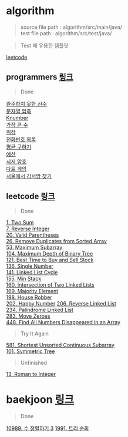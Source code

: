 # algorithm
> source file path : algorithm/src/main/java/  
> test file path : algorithm/src/test/java/

> Test 에 유용한 템플릿

[leetcode](https://github.com/Hyune-c/algorithm/blob/master/src/test/java/leetcode/README.md) 


## programmers [링크](https://programmers.co.kr/)

> Done

[완주하지 못한 선수](https://github.com/Hyune-c/algorithm/tree/master/src/main/java/programmers/unfinishedplayer)  
[문자열 압축](https://github.com/Hyune-c/algorithm/tree/master/src/main/java/programmers/stringcompression)  
[Knumber](https://github.com/Hyune-c/algorithm/tree/master/src/main/java/programmers/knumber)  
[가장 큰 수](https://github.com/Hyune-c/algorithm/tree/master/src/main/java/programmers/thelargestnumber)  
[위장](https://github.com/Hyune-c/algorithm/tree/master/src/main/java/programmers/camouflage)  
[전화번호 목록](https://github.com/Hyune-c/algorithm/tree/master/src/main/java/programmers/phonenumberslist)  
[평균 구하기](https://github.com/Hyune-c/algorithm/tree/master/src/main/java/programmers/average)  
[예산](https://github.com/Hyune-c/algorithm/tree/master/src/main/java/programmers/budget)  
[시저 암호](https://github.com/Hyune-c/algorithm/tree/master/src/main/java/programmers/caesarcipher)    
[다트 게임](https://github.com/Hyune-c/algorithm/tree/master/src/main/java/programmers/dartgame)   
[서울에서 김서방 찾기](https://github.com/Hyune-c/algorithm/tree/master/src/main/java/programmers/findkim)   

 
## leetcode [링크](https://leetcode.com/)

> Done

[1. Two Sum](https://github.com/Hyune-c/algorithm/tree/master/src/main/java/leetcode/twosum)  
[7. Reverse Integer](https://github.com/Hyune-c/algorithm/tree/master/src/main/java/leetcode/reverseinteger)  
[20. Valid Parentheses](https://github.com/Hyune-c/algorithm/tree/master/src/main/java/leetcode/validparentheses)  
[26. Remove Duplicates from Sorted Array](https://github.com/Hyune-c/algorithm/tree/master/src/main/java/leetcode/mergetwosortedlists)  
[53. Maximum Subarray](https://github.com/Hyune-c/algorithm/tree/master/src/main/java/leetcode/maximumsubarray)  
[104. Maximum Depth of Binary Tree](https://github.com/Hyune-c/algorithm/tree/master/src/main/java/leetcode/maximumdepthofbinarytree)    
[121. Best Time to Buy and Sell Stock](https://github.com/Hyune-c/algorithm/tree/master/src/main/java/leetcode/besttimetobuyandsellstock)  
[136. Single Number](https://github.com/Hyune-c/algorithm/tree/master/src/main/java/leetcode/singlenumber)  
[141. Linked List Cycle](https://github.com/Hyune-c/algorithm/tree/master/src/main/java/leetcode/linkedlistcycle)  
[155. Min Stack](https://github.com/Hyune-c/algorithm/tree/master/src/main/java/leetcode/minstack)  
[160. Intersection of Two Linked Lists](https://github.com/Hyune-c/algorithm/tree/master/src/main/java/leetcode/intersectionoftwolinkedlists)  
[169. Majority Element ](https://github.com/Hyune-c/algorithm/tree/master/src/main/java/leetcode/majorityelement)  
[198. House Robber](https://github.com/Hyune-c/algorithm/tree/master/src/main/java/leetcode/houserobber)    
[202. Happy Number](https://github.com/Hyune-c/algorithm/tree/master/src/main/java/leetcode/happynumber)
[206. Reverse Linked List](https://github.com/Hyune-c/algorithm/tree/master/src/main/java/leetcode/reverselinkedlist)  
[234. Palindrome Linked List](https://github.com/Hyune-c/algorithm/tree/master/src/main/java/leetcode/palindromelinkedlist)  
[283. Move Zeroes](https://github.com/Hyune-c/algorithm/tree/master/src/main/java/leetcode/movezeroes)  
[448. Find All Numbers Disappeared in an Array](https://github.com/Hyune-c/algorithm/tree/master/src/main/java/leetcode/findallnumbersdisappearedinanarray)

> Try It Again

[581. Shortest Unsorted Continuous Subarray](https://github.com/Hyune-c/algorithm/tree/master/src/main/java/leetcode/shortestunsortedcontinuoussubarray)  
[101. Symmetric Tree](https://github.com/Hyune-c/algorithm/tree/master/src/main/java/leetcode/symmetrictree)

> Unfinished

[13. Roman to Integer](https://github.com/Hyune-c/algorithm/tree/master/src/main/java/leetcode/romantointeger)


# baekjoon [링크](https://www.acmicpc.net/)

> Done

[10989. 수 정렬하기 3](https://github.com/Hyune-c/algorithm/tree/master/src/main/java/baekjoon/sortingnumbers3)
[1991. 트리 순회]()